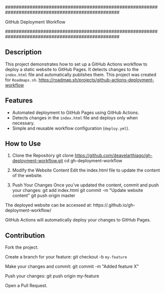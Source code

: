 ##################################################################################################

GitHub Deployment Workflow

##################################################################################################

## Description ##

This project demonstrates how to set up a GitHub Actions workflow to deploy a static website to GitHub Pages. It detects changes to the `index.html` file and automatically publishes them.
This project was created for `Roadmaps.sh`.
https://roadmap.sh/projects/github-actions-deployment-workflow

## Features ##

- Automated deployment to GitHub Pages using GitHub Actions.
- Detects changes in the `index.html` file and deploys only when necessary.
- Simple and reusable workflow configuration (`deploy.yml`).

## How to Use ##

1. Clone the Repository
    git clone https://github.com/deavelarthiago/gh-deployment-workflow.git
    cd gh-deployment-workflow

2. Modify the Website Content
Edit the index.html file to update the content of the website.

3. Push Your Changes
Once you've updated the content, commit and push your changes:
    git add index.html
    git commit -m "Update website content"
    git push origin master

The deployed website can be accessed at:
https://<your-username>.github.io/gh-deployment-workflow/    

GitHub Actions will automatically deploy your changes to GitHub Pages.

## Contribution ##
Fork the project.

Create a branch for your feature:
   git checkout -b `my-feature`

Make your changes and commit:
   git commit -m "Added feature X"

Push your changes:
   git push origin my-feature

Open a Pull Request.
